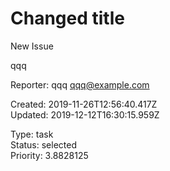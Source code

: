 # Changed title

New Issue

qqq

Reporter: qqq <qqq@example.com>  

Created: 2019-11-26T12:56:40.417Z  
Updated: 2019-12-12T16:30:15.959Z

Type: task  
Status: selected  
Priority: 3.8828125
